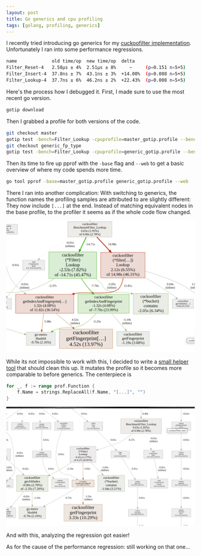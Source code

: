 ```yaml
---
layout: post
title: Go generics and cpu profiling
tags: [golang, profiling, generics]
---
```


I recently tried introducing go generics for my [cuckoofilter implementation](http://github.com/panmari/cuckoofilter). 
Unfortunately I ran into some performance regressions.

```bash
name             old time/op  new time/op  delta
Filter_Reset-4   2.58µs ± 4%  2.51µs ± 8%     ~     (p=0.151 n=5+5)
Filter_Insert-4  37.8ns ± 7%  43.1ns ± 3%  +14.00%  (p=0.008 n=5+5)
Filter_Lookup-4  37.7ns ± 6%  46.2ns ± 2%  +22.43%  (p=0.008 n=5+5)
```

Here's the process how I debugged it. First, I made sure to use the most recent go version.

```bash
gotip download
```

Then I grabbed a profile for both versions of the code.

```bash
git checkout master
gotip test -bench=Filter_Lookup -cpuprofile=master_gotip.profile --benchtime=60s
git checkout generic_fp_type
gotip test -bench=Filter_Lookup -cpuprofile=generic_gotip.profile --benchtime=60s
```

Then its time to fire up pprof with the `-base` flag and `--web` to get a basic overview of where my code spends more time.

```bash
go tool pprof -base=master_gotip.profile generic_gotip.profile --web
```

There I ran into another complication: With switching to generics, the function names the profiling samples
are attributed to are slightly different: They now include `[...]` at the end. 
Instead of matching equivalent nodes in the base profile, to the profiler it seems as if the whole code flow changed.

![PProf CPU graph with generics func names](/assets/img/benchmark_go_generics/web_benchmark_before.png)

While its not impossible to work with this, I decided to write a [small helper tool](https://github.com/panmari/mutate_profile/blob/master/mutate_profile.go) that should clean this up.
It mutates the profile so it becomes more comparable to before generics. The centerpiece is

```go
for _, f := range prof.Function {
    f.Name = strings.ReplaceAll(f.Name, "[...]", "")
}
```

![PProf CPU graph after mutation](/assets/img/benchmark_go_generics/web_benchmark_after.png)

And with this, analyzing the regression got easier!

As for the cause of the performance regression: still working on that one...